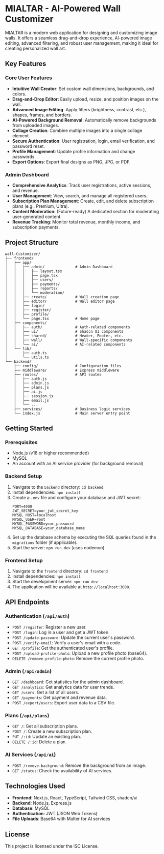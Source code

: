 # MIALTAR - AI-Powered Wall Customizer

MIALTAR is a modern web application for designing and customizing image walls. It offers a seamless drag-and-drop experience, AI-powered image editing, advanced filtering, and robust user management, making it ideal for creating personalized wall art.

## Key Features

### Core User Features
- **Intuitive Wall Creator**: Set custom wall dimensions, backgrounds, and colors.
- **Drag-and-Drop Editor**: Easily upload, resize, and position images on the wall.
- **Advanced Image Editing**: Apply filters (brightness, contrast, etc.), shapes, frames, and borders.
- **AI-Powered Background Removal**: Automatically remove backgrounds from uploaded images.
- **Collage Creation**: Combine multiple images into a single collage element.
- **Secure Authentication**: User registration, login, email verification, and password reset.
- **Profile Management**: Update profile information and change passwords.
- **Export Options**: Export final designs as PNG, JPG, or PDF.

### Admin Dashboard
- **Comprehensive Analytics**: Track user registrations, active sessions, and revenue.
- **User Management**: View, search, and manage all registered users.
- **Subscription Plan Management**: Create, edit, and delete subscription plans (e.g., Premium, Ultra).
- **Content Moderation**: (Future-ready) A dedicated section for moderating user-generated content.
- **Revenue Tracking**: Monitor total revenue, monthly income, and subscription payments.

## Project Structure

```
wall-Customizer/
├── frontend/
│   ├── app/
│   │   ├── admin/              # Admin Dashboard
│   │   │   ├── layout.tsx
│   │   │   ├── page.tsx
│   │   │   ├── users/
│   │   │   ├── payments/
│   │   │   ├── reports/
│   │   │   └── moderation/
│   │   ├── create/             # Wall creation page
│   │   ├── editor/             # Wall editor page
│   │   ├── login/
│   │   ├── register/
│   │   ├── profile/
│   │   └── page.tsx            # Home page
│   ├── components/
│   │   ├── auth/               # Auth-related components
│   │   ├── ui/                 # Shadcn UI components
│   │   ├── shared/             # Header, Footer, etc.
│   │   ├── wall/               # Wall-specific components
│   │   └── ai/                 # AI-related components
│   └── lib/
│       ├── auth.ts
│       └── utils.ts
└── backend/
    ├── config/                 # Configuration files
    ├── middleware/             # Express middleware
    ├── routes/                 # API routes
    │   ├── auth.js
    │   ├── admin.js
    │   ├── plans.js
    │   ├── ai.js
    │   ├── session.js
    │   ├── email.js
    │   └── ...
    ├── services/               # Business logic services
    └── index.js                # Main server entry point
```

## Getting Started

### Prerequisites
- Node.js (v18 or higher recommended)
- MySQL
- An account with an AI service provider (for background removal)

### Backend Setup
1.  Navigate to the `backend` directory: `cd backend`
2.  Install dependencies: `npm install`
3.  Create a `.env` file and configure your database and JWT secret:
    ```env
    PORT=4000
    JWT_SECRET=your_jwt_secret_key
    MYSQL_HOST=localhost
    MYSQL_USER=root
    MYSQL_PASSWORD=your_password
    MYSQL_DATABASE=your_database_name
    ```
4.  Set up the database schema by executing the SQL queries found in the `migrations` folder (if applicable).
5.  Start the server: `npm run dev` (uses nodemon)

### Frontend Setup
1.  Navigate to the `frontend` directory: `cd frontend`
2.  Install dependencies: `npm install`
3.  Start the development server: `npm run dev`
4.  The application will be available at `http://localhost:3000`.

## API Endpoints

### Authentication (`/api/auth`)
- `POST /register`: Register a new user.
- `POST /login`: Log in a user and get a JWT token.
- `POST /update-password`: Update the current user's password.
- `POST /verify-email`: Verify a user's email with a code.
- `GET /profile`: Get the authenticated user's profile.
- `POST /upload-profile-photo`: Upload a new profile photo (base64).
- `DELETE /remove-profile-photo`: Remove the current profile photo.

### Admin (`/api/admin`)
- `GET /dashboard`: Get statistics for the admin dashboard.
- `GET /analytics`: Get analytics data for user trends.
- `GET /users`: Get a list of all users.
- `GET /payments`: Get payment and revenue data.
- `POST /export/users`: Export user data to a CSV file.

### Plans (`/api/plans`)
- `GET /`: Get all subscription plans.
- `POST /`: Create a new subscription plan.
- `PUT /:id`: Update an existing plan.
- `DELETE /:id`: Delete a plan.

### AI Services (`/api/ai`)
- `POST /remove-background`: Remove the background from an image.
- `GET /status`: Check the availability of AI services.

## Technologies Used

- **Frontend**: Next.js, React, TypeScript, Tailwind CSS, shadcn/ui
- **Backend**: Node.js, Express.js
- **Database**: MySQL
- **Authentication**: JWT (JSON Web Tokens)
- **File Uploads**: Base64 with Multer for AI services

## License

This project is licensed under the ISC License. 